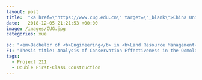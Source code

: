 ```yaml
---
layout: post
title:  "<a href=\"https://www.cug.edu.cn\" target=\"_blank\">China University of Geosciences / 中国地质大学（武汉）</a>"
date:   2018-12-05 21:21:53 +00:00
image: /images/CUG.jpg
categories: xue

sc: "<em>Bachelor of <b>Engineering</b> in <b>Land Resource Management</b>, Sep. 2018 - Jun. 2022</em>"
F1: "Thesis title: Analysis of Conservation Effectiveness in the Qomolangma National Nature Reserve Based on Land Cover Change"
tags:
  - Project 211
  - Double First-Class Construction
---
```

